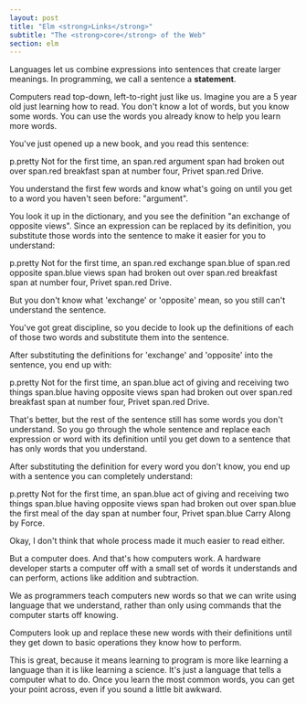 ```yaml
---
layout: post
title: "Elm <strong>Links</strong>"
subtitle: "The <strong>core</strong> of the Web"
section: elm
---
```


Languages let us combine expressions into sentences that create larger meanings. In programming, we call a sentence a **statement**.

Computers read top-down, left-to-right just like us. Imagine you are a 5 year old just learning how to read. You don't know a lot of words, but you know some words. You can use the words you already know to help you learn more words.

You've just opened up a new book, and you read this sentence:

p.pretty Not for the first time, an 
  span.red argument 
  span had broken out over 
  span.red breakfast 
  span at number four, Privet 
  span.red Drive.

You understand the first few words and know what's going on until you get to a word you haven't seen before: "argument".

You look it up in the dictionary, and you see the definition "an exchange of opposite views". Since an expression can be replaced by its definition, you substitute those words into the sentence to make it easier for you to understand:

p.pretty Not for the first time, an 
  span.red exchange 
  span.blue of 
  span.red opposite 
  span.blue views 
  span had broken out over 
  span.red breakfast 
  span at number four, Privet 
  span.red Drive.

But you don't know what 'exchange' or 'opposite' mean, so you still can't understand the sentence.

You've got great discipline, so you decide to look up the definitions of each of those two words and substitute them into the sentence.

After substituting the definitions for 'exchange' and 'opposite' into the sentence, you end up with:

p.pretty Not for the first time, an 
  span.blue act of giving and receiving two things 
  span.blue having opposite views 
  span had broken out over 
  span.red breakfast 
  span at number four, Privet 
  span.red Drive. 

That's better, but the rest of the sentence still has some words you don't understand. So you go through the whole sentence and replace each expression or word with its definition until you get down to a sentence that has only words that you understand.

After substituting the definition for every word you don't know, you end up with a sentence you can completely understand:

p.pretty Not for the first time, an 
  span.blue act of giving and receiving two things 
  span.blue having opposite views 
  span had broken out over 
  span.blue the first meal of the day 
  span at number four, Privet 
  span.blue Carry Along by Force. 

Okay, I don't think that whole process made it much easier to read either.

But a computer does. And that's how computers work. A hardware developer starts a computer off with a small set of words it understands and can perform, actions like addition and subtraction.

We as programmers teach computers new words so that we can write using language that we understand, rather than only using commands that the computer starts off knowing.

Computers look up and replace these new words with their definitions until they get down to basic operations they know how to perform.

This is great, because it means learning to program is more like learning a language than it is like learning a science. It's just a language that tells a computer what to do. Once you learn the most common words, you can get your point across, even if you sound a little bit awkward.
